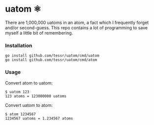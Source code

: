 # uatom ⚛️

There are 1,000,000 uatoms in an atom, a fact which I frequently forget and/or second-guess. 
This repo contains a lot of programming to save myself a little bit of remembering.

### Installation 

```
go install github.com/tessr/uatom/cmd/uatom
go install github.com/tessr/uatom/cmd/atom
```

### Usage 

Convert atom to uatom: 

```
$ uatom 123
123 atoms = 123000000 uatoms
```

Convert uatom to atom:

```
$ atom 1234567
1234567 uatoms = 1.234567 atoms
```
